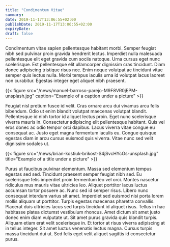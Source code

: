 ```yaml
---
title: "Condimentum Vitae"
summary: 
date: 2019-11-17T13:06:55+02:00
publishDate: 2019-11-17T13:06:55+02:00
expiryDate: 
draft: false
---
```


Condimentum vitae sapien pellentesque habitant morbi. Semper feugiat nibh sed pulvinar proin gravida hendrerit lectus. Imperdiet nulla malesuada pellentesque elit eget gravida cum sociis natoque. Urna cursus eget nunc scelerisque. Est pellentesque elit ullamcorper dignissim cras tincidunt. Diam donec adipiscing tristique risus nec. Enim neque volutpat ac tincidunt vitae semper quis lectus nulla. Morbi tempus iaculis urna id volutpat lacus laoreet non curabitur. Egestas integer eget aliquet nibh praesent. <!--more-->

{{< figure src="/news/manuel-barroso-parejo-M9F8VR0jEPM-unsplash.jpg" caption="Example of a caption under a picture" >}}

Feugiat nisl pretium fusce id velit. Cras ornare arcu dui vivamus arcu felis bibendum. Odio ut enim blandit volutpat maecenas volutpat blandit. Pellentesque id nibh tortor id aliquet lectus proin. Eget nunc scelerisque viverra mauris in. Consectetur adipiscing elit pellentesque habitant. Quis vel eros donec ac odio tempor orci dapibus. Lacus viverra vitae congue eu consequat ac. Justo eget magna fermentum iaculis eu. Congue quisque egestas diam in arcu cursus euismod quis viverra. Vitae nunc sed velit dignissim sodales ut.

{{< figure src="/news/brian-kostiuk-brikost-S4jSvcHYcOs-unsplash.jpg" title="Example of a title under a picture" >}}

Purus ut faucibus pulvinar elementum. Massa sed elementum tempus egestas sed sed. Tincidunt praesent semper feugiat nibh sed. Eu scelerisque felis imperdiet proin fermentum leo vel orci. Montes nascetur ridiculus mus mauris vitae ultricies leo. Aliquet porttitor lacus luctus accumsan tortor posuere ac. Nunc sed id semper risus. Libero nunc consequat interdum varius sit amet. Imperdiet sed euismod nisi porta lorem mollis aliquam ut porttitor. Turpis egestas maecenas pharetra convallis. Placerat duis ultricies lacus sed turpis tincidunt id aliquet risus. Tellus in hac habitasse platea dictumst vestibulum rhoncus. Amet dictum sit amet justo donec enim diam vulputate ut. Sit amet purus gravida quis blandit turpis. Aliquam etiam erat velit scelerisque in. Et tortor at risus viverra adipiscing at in tellus integer. Sit amet luctus venenatis lectus magna. Cursus turpis massa tincidunt dui ut. Sed felis eget velit aliquet sagittis id consectetur purus.
